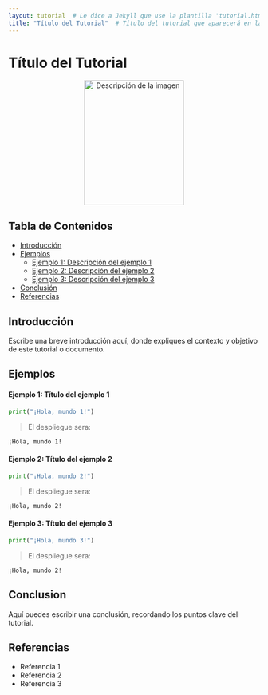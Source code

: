 ```yaml
---
layout: tutorial  # Le dice a Jekyll que use la plantilla 'tutorial.html'
title: "Título del Tutorial"  # Título del tutorial que aparecerá en la página
---
```


# Título del Tutorial

<!-- Puedes reemplazar la imagen y ajustar el tamaño según sea necesario -->
<center><img src="img/tu_imagen.jpg" alt="Descripción de la imagen" width="200" height="250"></center>

## Tabla de Contenidos
<!-- Actualiza los enlaces a las secciones que realmente utilices -->
* [Introducción](#introducción)
* [Ejemplos](#ejemplos)
    * [Ejemplo 1: Descripción del ejemplo 1](#ejemplo-1-título-del-ejemplo-1)
    * [Ejemplo 2: Descripción del ejemplo 2](#ejemplo-2-título-del-ejemplo-2)
    * [Ejemplo 3: Descripción del ejemplo 3](#ejemplo-3-título-del-ejemplo-3)
* [Conclusión](#conclusión)
* [Referencias](#referencias)

## Introducción
<!-- Aquí puedes escribir una introducción que describa el propósito del tutorial y lo que el usuario aprenderá -->
Escribe una breve introducción aquí, donde expliques el contexto y objetivo de este tutorial o documento.

## Ejemplos
<!-- Asegúrate de que cada ejemplo esté bien explicado y relacionado con el tema del tutorial -->
#### Ejemplo 1: Título del ejemplo 1

```python
print("¡Hola, mundo 1!")

```
> El despliegue sera: 
```
¡Hola, mundo 1!
```

#### Ejemplo 2: Título del ejemplo 2

```python
print("¡Hola, mundo 2!")
```
> El despliegue sera: 
```
¡Hola, mundo 2!
```
#### Ejemplo 3: Título del ejemplo 3

```python
print("¡Hola, mundo 3!")

```
> El despliegue sera: 
```
¡Hola, mundo 2!
```

## Conclusion

<!-- Proporciona un resumen claro y conciso de lo que el usuario debería haber aprendido en este tutorial -->
Aquí puedes escribir una conclusión, recordando los puntos clave del tutorial.

## Referencias
<!-- Enlista cualquier fuente que hayas utilizado o que el usuario pueda consultar para más información -->
* Referencia 1
* Referencia 2
* Referencia 3